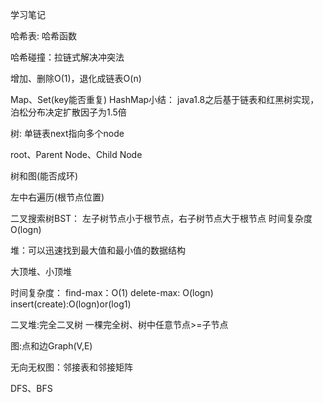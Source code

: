 学习笔记

哈希表: 哈希函数

哈希碰撞：拉链式解决冲突法

增加、删除O(1)，退化成链表O(n)

Map、Set(key能否重复)
HashMap小结：
java1.8之后基于链表和红黑树实现，泊松分布决定扩散因子为1.5倍

树: 单链表next指向多个node

root、Parent Node、Child Node

树和图(能否成环)

左中右遍历(根节点位置)

二叉搜索树BST：
	左子树节点小于根节点，右子树节点大于根节点
	时间复杂度O(logn)

堆：可以迅速找到最大值和最小值的数据结构

大顶堆、小顶堆

时间复杂度：
	find-max：O(1)
	delete-max: O(logn)
	insert(create):O(logn)or(log1)

二叉堆:完全二叉树
	一棵完全树、树中任意节点>=子节点

图:点和边Graph(V,E)

无向无权图：邻接表和邻接矩阵

DFS、BFS
